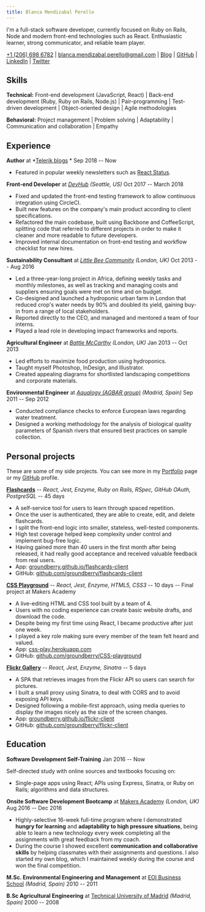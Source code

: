 ```yaml
---
title: Blanca Mendizabal Perello
---
```


I'm a full-stack software developer, currently focused on Ruby on Rails, Node and modern front-end technologies such as React. Enthusiastic learner, strong communicator, and reliable team player.

[+1 (206) 698 6782](tel:+12066986782) | [blanca.mendizabal.perello@gmail.com](mailto:blanca.mendizabal.perello@gmail.com) | [Blog](https://groundberry.github.io/) | [GitHub](https://github.com/groundberry) | [LinkedIn](https://uk.linkedin.com/in/blancamendi) | [Twitter](https://twitter.com/blanca_mendi)


## Skills

**Technical:** Front-end development (JavaScript, React) | Back-end development (Ruby, Ruby on Rails, Node.js) | Pair-programming | Test-driven development | Object-oriented design | Agile methodologies

**Behavioral:** Project management | Problem solving | Adaptability | Communication and collaboration | Empathy


## Experience

**Author** at *[Telerik blogs](https://www.telerik.com/blogs/author/blanca-mendizabal-perello) * Sep 2018 -- Now

- Featured in popular weekly newsletters such as [React Status](https://react.statuscode.com/issues/110).

**Front-end Developer** at *[DevHub](https://www.devhub.com)* *(Seattle, US)* Oct 2017 -- March 2018

- Fixed and updated the front-end testing framework to allow continuous integration using CircleCI.
- Built new features on the company's main product according to client specifications.
- Refactored the main codebase, built using Backbone and CoffeeScript, splitting code that referred to different projects in order to make it cleaner and more readable to future developers.
- Improved internal documentation on front-end testing and workflow checklist for new hires.

**Sustainability Consultant** at *[Little Bee Community](http://littlebeecommunity.com)* *(London, UK)* Oct 2013 -- Aug 2016

- Led a three-year-long project in Africa, defining weekly tasks and monthly milestones, as well as tracking and managing costs and suppliers ensuring goals were met on time and on budget.
- Co-designed and launched a hydroponic urban farm in London that reduced crop's water needs by 90% and doubled its yield, gaining buy-in from a range of local stakeholders.
- Reported directly to the CEO, and managed and mentored a team of four interns.
- Played a lead role in developing impact frameworks and reports.

**Agricultural Engineer** at *[Battle McCarthy](http://www.battlemccarthy.com)* *(London, UK)* Jan 2013 -- Oct 2013

- Led efforts to maximize food production using hydroponics.
- Taught myself Photoshop, InDesign, and Illustrator.
- Created appealing diagrams for shortlisted landscaping competitions and corporate materials.

**Environmental Engineer** at *[Aqualogy (AGBAR group)](http://www.aqualogyuk.co.uk)* *(Madrid, Spain)* Sep 2011 -- Sep 2012

- Conducted compliance checks to enforce European laws regarding water treatment.
- Designed a working methodology for the analysis of biological quality parameters of Spanish rivers that ensured best practices on sample collection.


## Personal projects

These are some of my side projects. You can see more in my [Portfolio](https://groundberry.github.io/portfolio.html) page or my [GitHub](https://github.com/groundberry) profile.

**[Flashcards](https://groundberry.github.io/flashcards-client/)** -- *React, Jest, Enzyme, Ruby on Rails, RSpec, GitHub OAuth, PostgreSQL* -- 45 days

- A self-service tool for users to learn through spaced repetition.
- Once the user is authenticated, they are able to create, edit, and delete flashcards.
- I split the front-end logic into smaller, stateless, well-tested components.
- High test coverage helped keep complexity under control and implement bug-free logic.
- Having gained more than 40 users in the first month after being released, it had really good acceptance and received valuable feedback from real users.
- App: [groundberry.github.io/flashcards-client](https://groundberry.github.io/flashcards-client/)
- GitHub: [github.com/groundberry/flashcards-client](https://github.com/groundberry/flashcards-client)

**[CSS Playground](https://css-play.herokuapp.com)** -- *React, Jest, Enzyme, HTML5, CSS3* -- 10 days -- Final project at Makers Academy

- A live-editing HTML and CSS tool built by a team of 4.
- Users with no coding experience can create basic website drafts, and download the code.
- Despite being my first time using React, I became productive after just one week.
- I played a key role making sure every member of the team felt heard and valued.
- App: [css-play.herokuapp.com](https://css-play.herokuapp.com/)
- GitHub: [github.com/groundberry/CSS-playground](https://github.com/groundberry/CSS-playground)

**[Flickr Gallery](https://groundberry.github.io/flickr-client)** -- *React, Jest, Enzyme, Sinatra* -- 5 days

- A SPA that retrieves images from the Flickr API so users can search for pictures.
- I built a small proxy using Sinatra, to deal with CORS and to avoid exposing API keys.
- Designed following a mobile-first approach, using media queries to display the images nicely as the size of the screen changes.
- App: [groundberry.github.io/flickr-client](https://groundberry.github.io/flickr-client/)
- GitHub: [github.com/groundberry/flickr-client](https://github.com/groundberry/flickr-client)


## Education

**Software Development Self-Training** Jan 2016 -- Now

Self-directed study with online sources and textbooks focusing on:

- Single-page apps using React; APIs using Express, Sinatra, or Ruby on Rails; algorithms and data structures.

**Onsite Software Development Bootcamp** at [Makers Academy](http://www.makersacademy.com) *(London, UK)* Aug 2016 -- Dec 2016

- Highly-selective 16-week full-time program where I demonstrated **hungry for learning** and **adaptability to high pressure situations**, being able to learn a new technology every week completing all the assignments with great feedback from my coach.
- During the course I showed excellent **communication and collaborative skills** by helping classmates with their assignments and questions. I also started my own blog, which I maintained weekly during the course and won the final competition.

**M.Sc. Environmental Engineering and Management** at [EOI Business School](http://www.eoi.es/portal/en) *(Madrid, Spain)* 2010 -- 2011

**B.Sc Agricultural Engineering** at [Technical University of Madrid](http://www.upm.es/internacional) *(Madrid, Spain)* 2000 -- 2008

